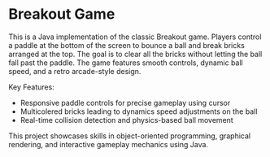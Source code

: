 # Breakout Game

This is a Java implementation of the classic Breakout game. Players control a paddle at the bottom of the screen to bounce a ball and break bricks arranged at the top. The goal is to clear all the bricks without letting the ball fall past the paddle. The game features smooth controls, dynamic ball speed, and a retro arcade-style design.  

Key Features:  
- Responsive paddle controls for precise gameplay using cursor  
- Multicolered bricks leading to dynamics speed adjustments on the ball
- Real-time collision detection and physics-based ball movement  

This project showcases skills in object-oriented programming, graphical rendering, and interactive gameplay mechanics using Java.



